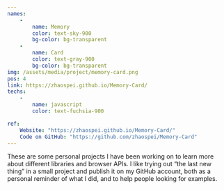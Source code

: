 ```yaml
---
names: 
    - 
        name: Memory
        color: text-sky-900
        bg-color: bg-transparent
    -   
        name: Card
        color: text-gray-900
        bg-color: bg-transparent
img: /assets/media/project/memory-card.png
pos: 4
link: https://zhaospei.github.io/Memory-Card/
techs: 
    -
        name: javascript
        color: text-fuchsia-900

ref:
    Website: "https://zhaospei.github.io/Memory-Card/"
    Code on GitHub: "https://github.com/zhaospei/Memory-Card"
---
```


These are some personal projects I have been working on to learn more about different libraries and browser APIs. I like trying out “the last new thing” in a small project and publish it on my GitHub account, both as a personal reminder of what I did, and to help people looking for examples.


